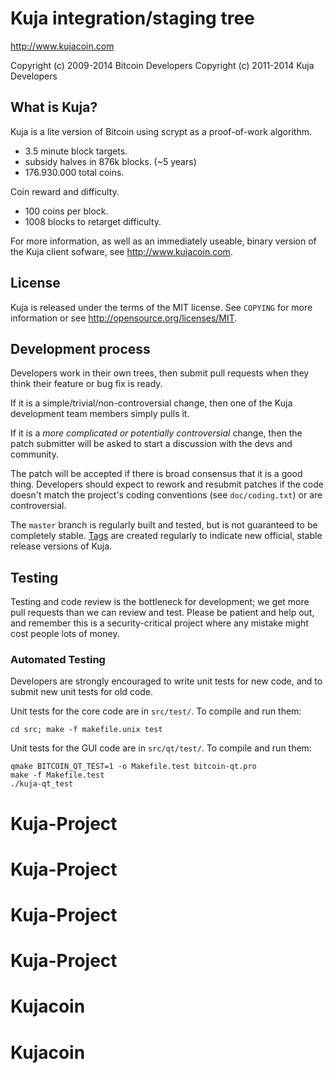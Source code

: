 Kuja integration/staging tree
================================

http://www.kujacoin.com

Copyright (c) 2009-2014 Bitcoin Developers
Copyright (c) 2011-2014 Kuja Developers

What is Kuja?
----------------

Kuja is a lite version of Bitcoin using scrypt as a proof-of-work algorithm.
 - 3.5 minute block targets.
 - subsidy halves in 876k blocks. (~5 years)
 - 176.930.000 total coins.

Coin reward and difficulty.
 - 100 coins per block.
 - 1008 blocks to retarget difficulty.

For more information, as well as an immediately useable, binary version of
the Kuja client sofware, see http://www.kujacoin.com.

License
-------

Kuja is released under the terms of the MIT license. See `COPYING` for more
information or see http://opensource.org/licenses/MIT.

Development process
-------------------

Developers work in their own trees, then submit pull requests when they think
their feature or bug fix is ready.

If it is a simple/trivial/non-controversial change, then one of the Kuja
development team members simply pulls it.

If it is a *more complicated or potentially controversial* change, then the patch
submitter will be asked to start a discussion with the devs and community.

The patch will be accepted if there is broad consensus that it is a good thing.
Developers should expect to rework and resubmit patches if the code doesn't
match the project's coding conventions (see `doc/coding.txt`) or are
controversial.

The `master` branch is regularly built and tested, but is not guaranteed to be
completely stable. [Tags](https://github.com/kuja-project/kuja/tags) are created
regularly to indicate new official, stable release versions of Kuja.

Testing
-------

Testing and code review is the bottleneck for development; we get more pull
requests than we can review and test. Please be patient and help out, and
remember this is a security-critical project where any mistake might cost people
lots of money.

### Automated Testing

Developers are strongly encouraged to write unit tests for new code, and to
submit new unit tests for old code.

Unit tests for the core code are in `src/test/`. To compile and run them:

    cd src; make -f makefile.unix test

Unit tests for the GUI code are in `src/qt/test/`. To compile and run them:

    qmake BITCOIN_QT_TEST=1 -o Makefile.test bitcoin-qt.pro
    make -f Makefile.test
    ./kuja-qt_test

# Kuja-Project
# Kuja-Project
# Kuja-Project
# Kuja-Project
# Kujacoin
# Kujacoin
